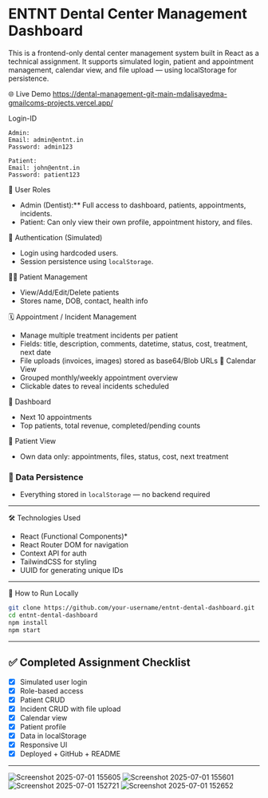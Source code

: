 # ENTNT Dental Center Management Dashboard

This is a frontend-only dental center management system built in React as a technical assignment. It supports simulated login, patient and appointment management, calendar view, and file upload — using  localStorage for persistence.

 🌐 Live Demo
https://dental-management-git-main-mdalisayedma-gmailcoms-projects.vercel.app/

 Login-ID 
```
Admin:
Email: admin@entnt.in
Password: admin123

Patient:
Email: john@entnt.in
Password: patient123
```

 👥 User Roles
- Admin (Dentist):** Full access to dashboard, patients, appointments, incidents.
- Patient: Can only view their own profile, appointment history, and files.

 🔐 Authentication (Simulated)
- Login using hardcoded users.
- Session persistence using `localStorage`.

 🧑‍⚕️ Patient Management
- View/Add/Edit/Delete patients
- Stores name, DOB, contact, health info

🗓️ Appointment / Incident Management
- Manage multiple treatment incidents per patient
- Fields: title, description, comments, datetime, status, cost, treatment, next date
- File uploads (invoices, images) stored as base64/Blob URLs
📆 Calendar View
- Grouped monthly/weekly appointment overview
- Clickable dates to reveal incidents scheduled

🧾 Dashboard
- Next 10 appointments
- Top patients, total revenue, completed/pending counts

 👤 Patient View
- Own data only: appointments, files, status, cost, next treatment

### 💾 Data Persistence
- Everything stored in `localStorage` — no backend required

---

 🛠️ Technologies Used
- React (Functional Components)*
- React Router DOM for navigation
- Context API for auth
- TailwindCSS for styling
- UUID for generating unique IDs

---

 🚀 How to Run Locally
```bash
git clone https://github.com/your-username/entnt-dental-dashboard.git
cd entnt-dental-dashboard
npm install
npm start
```

---

## ✅ Completed Assignment Checklist
- [x] Simulated user login
- [x] Role-based access
- [x] Patient CRUD
- [x] Incident CRUD with file upload
- [x] Calendar view
- [x] Patient profile
- [x] Data in localStorage
- [x] Responsive UI
- [x] Deployed + GitHub + README

---
 
 
  
![Screenshot 2025-07-01 155605](https://github.com/user-attachments/assets/a2499ca5-6004-4292-b7de-e4fe69f89147)
![Screenshot 2025-07-01 155601](https://github.com/user-attachments/assets/a8eab008-9c33-4fdd-916e-278520758cc5)
![Screenshot 2025-07-01 152721](https://github.com/user-attachments/assets/a307c8e9-84f5-40f7-9ab7-f90b6cf9ba7c)
![Screenshot 2025-07-01 152652](https://github.com/user-attachments/assets/d3233e27-bd58-4e69-95ac-d2603f97d1a3)
